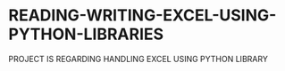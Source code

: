# READING-WRITING-EXCEL-USING-PYTHON-LIBRARIES
PROJECT IS REGARDING HANDLING EXCEL USING PYTHON LIBRARY

